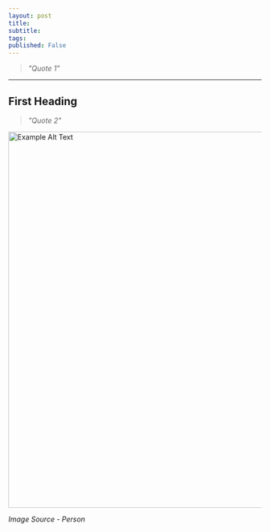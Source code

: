 ```yaml
---
layout: post
title:  
subtitle: 
tags: 
published: False
---
```


> *"Quote 1"*

---
## First Heading

> *"Quote 2"*

<img src="https://oliverb21.github.io/blog/img/posts/XX_example.jpg" alt="Example Alt Text" text-align="centre" width="750"/>

*Image Source - Person*